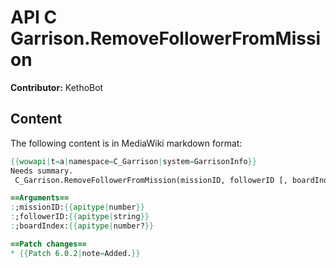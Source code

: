 # API C Garrison.RemoveFollowerFromMission

**Contributor:** KethoBot

## Content

The following content is in MediaWiki markdown format:

```mediawiki
{{wowapi|t=a|namespace=C_Garrison|system=GarrisonInfo}}
Needs summary.
 C_Garrison.RemoveFollowerFromMission(missionID, followerID [, boardIndex])

==Arguments==
:;missionID:{{apitype|number}}
:;followerID:{{apitype|string}}
:;boardIndex:{{apitype|number?}}

==Patch changes==
* {{Patch 6.0.2|note=Added.}}
```